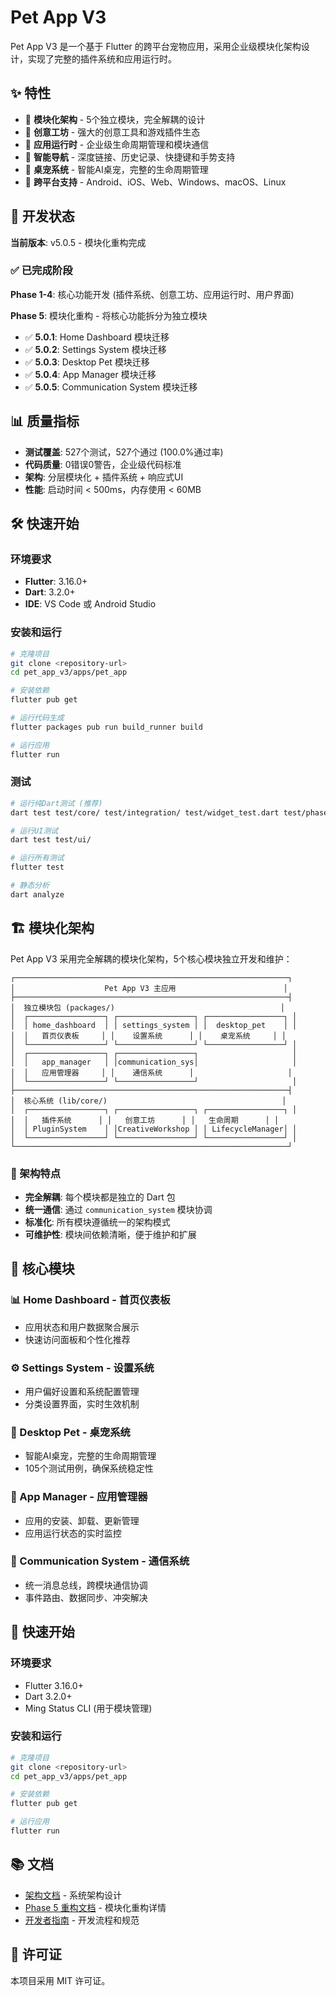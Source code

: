 # Pet App V3

Pet App V3 是一个基于 Flutter 的跨平台宠物应用，采用企业级模块化架构设计，实现了完整的插件系统和应用运行时。

## ✨ 特性

- 🔌 **模块化架构** - 5个独立模块，完全解耦的设计
- 🎨 **创意工坊** - 强大的创意工具和游戏插件生态
- 🚀 **应用运行时** - 企业级生命周期管理和模块通信
- 🧭 **智能导航** - 深度链接、历史记录、快捷键和手势支持
- 🐾 **桌宠系统** - 智能AI桌宠，完整的生命周期管理
- 📱 **跨平台支持** - Android、iOS、Web、Windows、macOS、Linux

## 🚀 开发状态

**当前版本**: v5.0.5 - 模块化重构完成

### ✅ 已完成阶段

**Phase 1-4**: 核心功能开发 (插件系统、创意工坊、应用运行时、用户界面)

**Phase 5**: 模块化重构 - 将核心功能拆分为独立模块
- ✅ **5.0.1**: Home Dashboard 模块迁移
- ✅ **5.0.2**: Settings System 模块迁移
- ✅ **5.0.3**: Desktop Pet 模块迁移
- ✅ **5.0.4**: App Manager 模块迁移
- ✅ **5.0.5**: Communication System 模块迁移

## 📊 质量指标

- **测试覆盖**: 527个测试，527个通过 (100.0%通过率)
- **代码质量**: 0错误0警告，企业级代码标准
- **架构**: 分层模块化 + 插件系统 + 响应式UI
- **性能**: 启动时间 < 500ms，内存使用 < 60MB

## 🛠️ 快速开始

### 环境要求
- **Flutter**: 3.16.0+
- **Dart**: 3.2.0+
- **IDE**: VS Code 或 Android Studio

### 安装和运行
```bash
# 克隆项目
git clone <repository-url>
cd pet_app_v3/apps/pet_app

# 安装依赖
flutter pub get

# 运行代码生成
flutter packages pub run build_runner build

# 运行应用
flutter run
```

### 测试
```bash
# 运行纯Dart测试 (推荐)
dart test test/core/ test/integration/ test/widget_test.dart test/phase_3_validation_test.dart test/phase_2_9_3_validation_test.dart

# 运行UI测试
dart test test/ui/

# 运行所有测试
flutter test

# 静态分析
dart analyze
```

## 🏗️ 模块化架构

Pet App V3 采用完全解耦的模块化架构，5个核心模块独立开发和维护：

```
┌─────────────────────────────────────────────────────────────┐
│                    Pet App V3 主应用                        │
├─────────────────────────────────────────────────────────────┤
│  独立模块包 (packages/)                                     │
│  ┌─────────────────┐ ┌─────────────────┐ ┌─────────────────┐ │
│  │ home_dashboard  │ │ settings_system │ │  desktop_pet    │ │
│  │   首页仪表板     │ │    设置系统      │ │    桌宠系统     │ │
│  └─────────────────┘ └─────────────────┘ └─────────────────┘ │
│  ┌─────────────────┐ ┌─────────────────┐                     │
│  │   app_manager   │ │communication_sys│                     │
│  │   应用管理器     │ │    通信系统      │                     │
│  └─────────────────┘ └─────────────────┘                     │
├─────────────────────────────────────────────────────────────┤
│  核心系统 (lib/core/)                                       │
│  ┌─────────────────┐ ┌─────────────────┐ ┌─────────────────┐ │
│  │   插件系统      │ │   创意工坊      │ │   生命周期      │ │
│  │ PluginSystem    │ │CreativeWorkshop │ │ LifecycleManager│ │
│  └─────────────────┘ └─────────────────┘ └─────────────────┘ │
└─────────────────────────────────────────────────────────────┘
```

### 🔧 架构特点

- **完全解耦**: 每个模块都是独立的 Dart 包
- **统一通信**: 通过 `communication_system` 模块协调
- **标准化**: 所有模块遵循统一的架构模式
- **可维护性**: 模块间依赖清晰，便于维护和扩展

## 🎯 核心模块

### 📊 Home Dashboard - 首页仪表板
- 应用状态和用户数据聚合展示
- 快速访问面板和个性化推荐

### ⚙️ Settings System - 设置系统
- 用户偏好设置和系统配置管理
- 分类设置界面，实时生效机制

### 🐾 Desktop Pet - 桌宠系统
- 智能AI桌宠，完整的生命周期管理
- 105个测试用例，确保系统稳定性

### 📱 App Manager - 应用管理器
- 应用的安装、卸载、更新管理
- 应用运行状态的实时监控

### 🔗 Communication System - 通信系统
- 统一消息总线，跨模块通信协调
- 事件路由、数据同步、冲突解决

## 🚀 快速开始

### 环境要求
- Flutter 3.16.0+
- Dart 3.2.0+
- Ming Status CLI (用于模块管理)

### 安装和运行
```bash
# 克隆项目
git clone <repository-url>
cd pet_app_v3/apps/pet_app

# 安装依赖
flutter pub get

# 运行应用
flutter run
```

## 📚 文档

- [架构文档](docs/architecture/system_architecture.md) - 系统架构设计
- [Phase 5 重构文档](docs/architecture/phase5_modularization.md) - 模块化重构详情
- [开发者指南](docs/developer/development_guide.md) - 开发流程和规范

## 📄 许可证

本项目采用 MIT 许可证。

